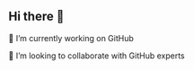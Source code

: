 ## Hi there 👋
🔭 I’m currently working on GitHub

👯 I’m looking to collaborate with GitHub experts
<!--
**Joseph-var/Joseph-var** is a ✨ _special_ ✨ repository because its `README.md` (this file) appears on your GitHub profile.

Here are some ideas to get you started:

- 🔭 I’m currently working on GitHub...
- 🌱 I’m currently learning how to create a GitHub repository...
- 👯 I’m looking to collaborate with GitHub experts...
- 🤔 I’m looking for help with creating codes...
- 💬 Ask me about anything Platform or Infrastructure related...
- 📫 How to reach me: ...
- 😄 Pronouns: ...
- ⚡ Fun fact: ...
-->
